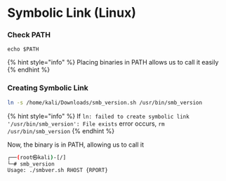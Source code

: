 # Symbolic Link (Linux)

### Check PATH

```
echo $PATH
```

{% hint style="info" %}
Placing binaries in PATH allows us to call it easily
{% endhint %}

### Creating Symbolic Link

```bash
ln -s /home/kali/Downloads/smb_version.sh /usr/bin/smb_version
```

{% hint style="info" %}
If `ln: failed to create symbolic link '/usr/bin/smb_version': File exists` error occurs, `rm /usr/bin/smb_version`
{% endhint %}

Now, the binary is in PATH, allowing us to call it

```bash
┌──(root㉿kali)-[/]
└─# smb_version              
Usage: ./smbver.sh RHOST {RPORT}
```
